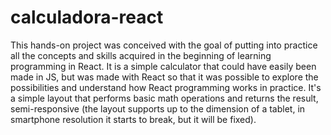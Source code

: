 # calculadora-react
This hands-on project was conceived with the goal of putting into practice all the concepts and skills acquired in the beginning of learning programming in React.  It is a simple calculator that could have easily been made in JS, but was made with React so that it was possible to explore the possibilities and understand how React programming works in practice.   It's a simple layout that performs basic math operations and returns the result, semi-responsive (the layout supports up to the dimension of a tablet, in smartphone resolution it starts to break, but it will be fixed).  
